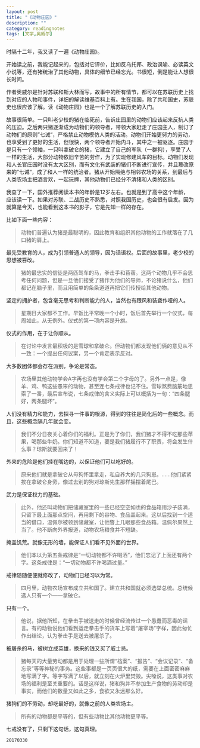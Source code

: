 ```yaml
---
layout: post
title: "《动物庄园》"
description: ""
category: readingnotes
tags: [文学,奥威尔]
---
```



时隔十二年，我又读了一遍《动物庄园》。

开始读之前，我能记起来的，包括对它评价，比如反乌托邦、政治讽喻、必读英文小说等，还有猪统治了其他动物，具体的细节已经忘光。书很短，倒是能让人想很长时间。

作者奥威尔是针对苏联和斯大林而写，故事中的所有情节，都可以在苏联历史上找到对应的人物和事件，详细的解读维基百科上有。生在我国，除了共和国史，苏联史也很应该了解。读《动物庄园》也是一个了解苏联历史的入门。

故事很简单。一只叫老少校的猪在临死前，告诉庄园里的动物们应该起来反抗人类的压迫。之后两只猪逐渐成为动物们的领导者，带领大家赶走了庄园主人，制订了动物们的原则”七诫“，严格禁止动物模仿人类的活动。动物们开始更努力的劳动，也享受到了更好的生活，但很快，两个领导者开始内斗，其中之一被驱逐。庄园于是只有一个领袖，一只叫拿破仑的猪，它建立了自己的军队（一群狗），享受了人一样的生活，大部分动物依旧辛苦的劳作，为了实现修建风车的目标。动物们发现和人长官庄园时没有太大区别，而有文化有武装的猪们不断进行宣传，并且篡改原来的”七诫“，成了和人一样的统治者。猪从开始隔绝与相邻农场的关系，到最后与人类农场主把酒言欢，一起玩牌，其他动物们已经分不清猪和人类的区别。

我查了一下，国外推荐阅读本书的年龄是12岁左右。也就是到了高中这个年龄，应该读一下。如果对苏联、二战历史不熟悉，对照我国历史，也会很有启发。因为就算是今天，也能看到这本书的影子，它是先知一样的存在。

比如下面一些内容：

> 动物们普遍认为猪是最聪明的，因此教育和组织其他动物的工作就落在了几口猪的肩上。

最先受教育的人，成为引领普通人的领导，因为话语权。后面的故事里，老少校的思想被篡改。

> 猪的最忠实的信徒是两匹驾车的马，拳击手和苜蓿。这两个动物几乎不会思考任何问题，但是一旦他们接受了猪作为他们的导师，不论猪说什么，他们都记在脑子里，而且用简单的条条道道再把它们传授给其他动物。

坚定的拥护者，包含毫无思考和判断能力的人，当然也有跟风和装聋作哑的人。

> 星期日大家都不工作。早饭比平常晚一个小时，饭后首先举行一个仪式，每周如此，从无例外。仪式的第一项内容是升旗。

仪式的作用，在于让你顺从。

> 在讨论中发言最积极的是雪球和拿破仑。但动物们都发现他们俩的意见从不一致：一个提出任何议案，另一个肯定表示反对。

大多数团体都会存在派别，争论是常态。

> 农场里其他动物学会A字再也没有学会第二个字母的了。另外一点是，像羊、鸡、鸭这些愚笨的动物，甚至连七条戒律也记不住。雪球煞费脑筋地思索了一番，最后宣布说，七条戒律的含义实际上可以概括为一句：“四条腿好，两条腿坏”。

人们没有精力和能力，去探寻一件事的根源，得到的往往是简化后的一些概念。而且，这些概念隔几年就会变。

> 我们不分日夜关心着你们的福利。正是为了你们，我们猪才不得不吃那些苹果，喝那些牛奶。你们知道不知道，要是我们猪履行不了职责，将会发生什么事？琼斯就要回来了！

外来的危险是他们挂在嘴边的，以保证他们可以吃好的。

> 原来他们就是拿破仑从母狗怀里拿走，私自养大的几只狗崽。……他们紧紧挨在拿破仑身旁，像过去别的狗对琼斯先生那样摇摆着尾巴。

武力是保证权力的基础。

> 此外，他还叫动物们把储藏室里的一些已经空空如也的食品箱用沙子装满，只留下最上面那点空间，再用剩下的谷物、食品盖起来。这以后找到一个适当的借口，温佩尔被领到储藏室，让他瞥上几眼那些食品箱。温佩尔果然上当了。他不断向外界报道，动物农场粮食并不短缺。

掩盖饥荒。就像无形的墙，能保证人们看不见外面的世界。

> 他们本以为第五条戒律是“一切动物都不许喝酒”，他们忘记了上面还有两个字。这条戒律是：“一切动物都不许喝酒过量。”

戒律随随便便就修改了，动物们已经习以为常。

> 四月里，动物农场宣布成立共和国了。建立共和国就必须选举总统。总统候选人只有一个——拿破仑。

只有一个。

> 他说，据他所知，在拳击手被送走的时候曾经流传过一个愚蠢而恶毒的谣言。有的动物说他们看到运走拳击手的货车上写着“屠宰场”字样，因此匆忙作出结论，认为拳击手是送去被屠杀了。

被屠杀的马，被树立成英雄，换来的钱又买了威士忌。

> 猪每天的大量劳动都是用于处理一些所谓“档案”、“报告”、“会议记录”、“备忘录”等等神秘的事务。这些事都是一页页很大的纸，需要在上面密密麻麻地写满了字。等字写满了以后，就立刻在火炉里焚毁。尖嗓说，这类事对农场的福利是至关重要的。话是这样说，猪和狗并不参加生产食物的劳动却是事实，而他们的数量又如此之多，食欲又永远那么好。

猪狗们的不劳动，却吃最好的，就像之前的人类农场主。

> 所有的动物都是平等的，但有些动物比其他动物更平等。

七戒没有了，只剩下这句话，这句真理。

`20170330`
